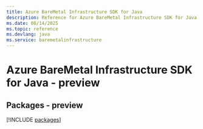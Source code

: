```yaml
---
title: Azure BareMetal Infrastructure SDK for Java
description: Reference for Azure BareMetal Infrastructure SDK for Java
ms.date: 08/14/2025
ms.topic: reference
ms.devlang: java
ms.service: baremetalinfrastructure
---
```

# Azure BareMetal Infrastructure SDK for Java - preview
## Packages - preview
[!INCLUDE [packages](baremetal-infrastructure-index.md)]